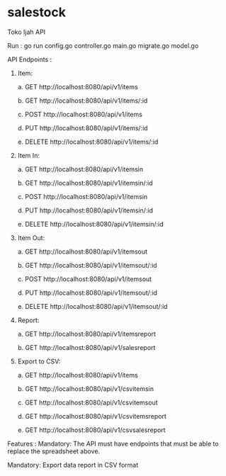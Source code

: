 # salestock
Toko Ijah API

Run : go run config.go controller.go main.go migrate.go model.go

API Endpoints : 
1. Item: 

    a. GET http://localhost:8080/api/v1/items
    
    b. GET http://localhost:8080/api/v1/items/:id
    
    c. POST http://localhost:8080/api/v1/items
    
    d. PUT http://localhost:8080/api/v1/items/:id
    
    e. DELETE http://localhost:8080/api/v1/items/:id
    
2. Item In: 

    a. GET http://localhost:8080/api/v1/itemsin
    
    b. GET http://localhost:8080/api/v1/itemsin/:id
    
    c. POST http://localhost:8080/api/v1/itemsin
    
    d. PUT http://localhost:8080/api/v1/itemsin/:id
    
    e. DELETE http://localhost:8080/api/v1/itemsin/:id
    
3. Item Out:

    a. GET http://localhost:8080/api/v1/itemsout
    
    b. GET http://localhost:8080/api/v1/itemsout/:id
    
    c. POST http://localhost:8080/api/v1/itemsout
    
    d. PUT http://localhost:8080/api/v1/itemsout/:id
    
    e. DELETE http://localhost:8080/api/v1/itemsout/:id
    
4. Report:

    a. GET http://localhost:8080/api/v1/itemsreport
    
    b. GET http://localhost:8080/api/v1/salesreport
    
5. Export to CSV:

    a. GET http://localhost:8080/api/v1/items
    
    b. GET http://localhost:8080/api/v1/csvitemsin
    
    c. GET http://localhost:8080/api/v1/csvitemsout
    
    d. GET http://localhost:8080/api/v1/csvitemsreport
    
    e. GET http://localhost:8080/api/v1/csvsalesreport
    
Features : 
Mandatory: The API must have endpoints that must be able to replace the spreadsheet above.

Mandatory: Export data report in CSV format

